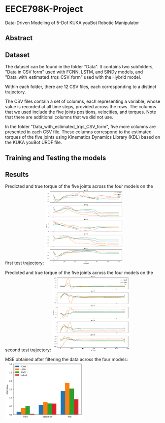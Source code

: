 # EECE798K-Project
Data-Driven Modeling of 5-Dof KUKA youBot Robotic Manipulator

## Abstract

## Dataset
The dataset can be found in the folder "Data". It contains two subfolders, "Data in CSV form" used with FCNN, LSTM, and SINDy models, and "Data_with_estimated_trqs_CSV_form" used with the Hybrid model. 

Within each folder, there are 12 CSV files, each corresponding to a distinct trajectory.

The CSV files contain a set of columns, each representing a variable, whose value is recorded at all time steps, provided across the rows. The columns that we used include the five joints positions, velocities, and torques. Note that there are additional columns that we did not use. 

In the folder "Data_with_estimated_trqs_CSV_form", five more columns are presented in each CSV file. These columns correspond to the estimated torques of the five joints using Kinematics Dynamics Library (KDL) based on the KUKA youBot URDF file.

## Training and Testing the models

## Results
Predicted and true torque of the five joints across the four models on the first test trajectory:
<img src="https://github.com/malakslim/EECE798K-Project/blob/main/test_traj1_all_models.png" alt="Predicted and true torque of the five joints across the four models on the first test trajectory." style="width: 50%;">

Predicted and true torque of the five joints across the four models on the second test trajectory:
<img src="https://github.com/malakslim/EECE798K-Project/blob/main/test_traj2_all_models.png" alt="Predicted and true torque of the five joints across the four models on the second test trajectory." style="width: 50%;">

MSE obtained after filtering the data across the four models:
<img src="https://github.com/malakslim/EECE798K-Project/blob/main/MSE_after_filtering.png" alt="MSE obtained after filtering the data across the four models" style="width: 50%;">



